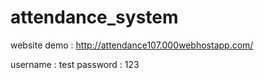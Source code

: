 # attendance_system


website demo :
http://attendance107.000webhostapp.com/

username : test
password : 123
